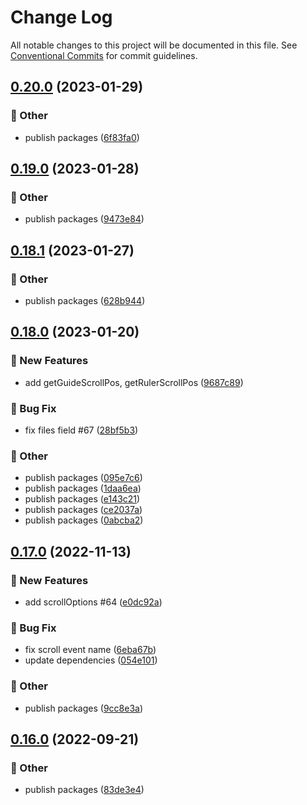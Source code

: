 # Change Log

All notable changes to this project will be documented in this file.
See [Conventional Commits](https://conventionalcommits.org) for commit guidelines.

## [0.20.0](https://github.com/daybrush/guides/blob/master/packages/react-compat-guides/compare/react-compat-guides@0.19.0...react-compat-guides@0.20.0) (2023-01-29)


### :mega: Other

* publish packages ([6f83fa0](https://github.com/daybrush/guides/blob/master/packages/react-compat-guides/commit/6f83fa0c75f494aa79fff98f4a57f86ab295b67d))



## [0.19.0](https://github.com/daybrush/guides/blob/master/packages/react-compat-guides/compare/react-compat-guides@0.18.1...react-compat-guides@0.19.0) (2023-01-28)


### :mega: Other

* publish packages ([9473e84](https://github.com/daybrush/guides/blob/master/packages/react-compat-guides/commit/9473e8464fbd4c374ac6251ff995586afd163719))



## [0.18.1](https://github.com/daybrush/guides/blob/master/packages/react-compat-guides/compare/react-compat-guides@0.18.0...react-compat-guides@0.18.1) (2023-01-27)


### :mega: Other

* publish packages ([628b944](https://github.com/daybrush/guides/blob/master/packages/react-compat-guides/commit/628b9444bb9e6f5546c7a5edd55a090126f52dd5))



## [0.18.0](https://github.com/daybrush/guides/blob/master/packages/react-compat-guides/compare/react-compat-guides@0.17.0...react-compat-guides@0.18.0) (2023-01-20)


### :rocket: New Features

* add getGuideScrollPos, getRulerScrollPos ([9687c89](https://github.com/daybrush/guides/blob/master/packages/react-compat-guides/commit/9687c89598ab9136c6d26cb06ebba2ca45dc26ae))


### :bug: Bug Fix

* fix files field #67 ([28bf5b3](https://github.com/daybrush/guides/blob/master/packages/react-compat-guides/commit/28bf5b3bd97cebd94eaf2195f0e99750f14e7ecb))


### :mega: Other

* publish packages ([095e7c6](https://github.com/daybrush/guides/blob/master/packages/react-compat-guides/commit/095e7c670d3bd0bdc168e2f3c11b5dbb8074b26b))
* publish packages ([1daa6ea](https://github.com/daybrush/guides/blob/master/packages/react-compat-guides/commit/1daa6ea441f6c96b8f354953605cd6ac89117878))
* publish packages ([e143c21](https://github.com/daybrush/guides/blob/master/packages/react-compat-guides/commit/e143c2175309bf480ef17731321f6728b8d6bcc2))
* publish packages ([ce2037a](https://github.com/daybrush/guides/blob/master/packages/react-compat-guides/commit/ce2037a18f5f6bbcd750e1fd72cbfc60e3f2c217))
* publish packages ([0abcba2](https://github.com/daybrush/guides/blob/master/packages/react-compat-guides/commit/0abcba24e8b83ea51cf369124e8c2d85fee1ef7e))



## [0.17.0](https://github.com/daybrush/guides/blob/master/packages/react-compat-guides/compare/react-compat-guides@0.16.0...react-compat-guides@0.17.0) (2022-11-13)


### :rocket: New Features

* add scrollOptions #64 ([e0dc92a](https://github.com/daybrush/guides/blob/master/packages/react-compat-guides/commit/e0dc92a9ed417dff071b43a68b065907f8f1b8ad))


### :bug: Bug Fix

* fix scroll event name ([6eba67b](https://github.com/daybrush/guides/blob/master/packages/react-compat-guides/commit/6eba67b33c0de50e1c68ff75882889227db663bc))
* update dependencies ([054e101](https://github.com/daybrush/guides/blob/master/packages/react-compat-guides/commit/054e101d1b177bdfefab74bf440a4cb3cf8137be))


### :mega: Other

* publish packages ([9cc8e3a](https://github.com/daybrush/guides/blob/master/packages/react-compat-guides/commit/9cc8e3ae5f83aa1513c1560166c6babbbe31dfd7))



## [0.16.0](https://github.com/daybrush/guides/blob/master/packages/react-compat-guides/compare/react-compat-guides@0.15.1...react-compat-guides@0.16.0) (2022-09-21)


### :mega: Other

* publish packages ([83de3e4](https://github.com/daybrush/guides/blob/master/packages/react-compat-guides/commit/83de3e4ae4bad11905939a44dfa2776fe7d6987d))
